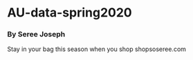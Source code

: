 # AU-data-spring2020

### By Seree Joseph


Stay in your bag this season when you shop shopsoseree.com
